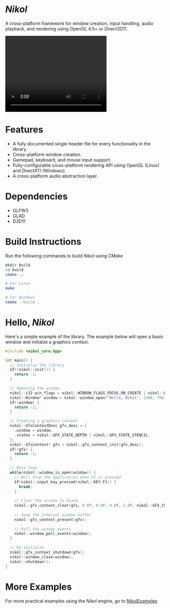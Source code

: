 # *Nikol*
A cross-platform framework for window creation, input handling, audio playback, and rendering using OpenGL 4.5+ or Direct3D11.

<video src="assets/vids/devlog-7.mp4" width="320" height="240" controls></video>
 
# Features 
- A fully documented single header file for every functionality in the library.
- Cross-platform window creation. 
- Gamepad, keyboard, and mouse input support.
- Fully-configurable cross-platform rendering API using OpenGL (Linux) and DirectX11 (Windows).
- A cross-platform audio abstraction layer.

# Dependencies
- GLFW3 
- GLAD
- D3D11

# Build Instructions
Run the following commands to build *Nikol* using _CMake_

```bash
mkdir build 
cd build 
cmake .. 

# For Linux
make 

# For Windows 
cmake --build .
```

# Hello, *Nikol*
Here's a simple example of the library. The example below will open a basic window and initialze a graphics context.

```c++
#include <nikol_core.hpp>

int main() {
  // Initialze the library
  if(!nikol::init()) {
    return -1;
  }

  // Openinig the window
  nikol::i32 win_flags = nikol::WINDOW_FLAGS_FOCUS_ON_CREATE | nikol::WINDOW_FLAGS_GFX_HARDWARE;
  nikol::Window* window = nikol::window_open("Hello, Nikol", 1366, 768, win_flags);
  if(!window) {
    return -1;
  }

  // Creating a graphics context
  nikol::GfxContextDesc gfx_desc = {
    .window = window,
    .states = nikol::GFX_STATE_DEPTH | nikol::GFX_STATE_STENCIL,
  };
  nikol::GfxContext* gfx = nikol::gfx_context_init(gfx_desc);
  if(!gfx) {
    return -1;
  }

  // Main loop
  while(nikol::window_is_open(window)) {
    // Will stop the application when F1 is pressed
    if(nikol::input_key_pressed(nikol::KEY_F1)) {
      break;
    }
    
    // Clear the screen to black
    nikol::gfx_context_clear(gfx, 0.0f, 0.0f, 0.0f, 1.0f, nikol::GFX_CONTEXT_FLAGS_ENABLE_VSYNC);
    
    // Swap the internal window buffer
    nikol::gfx_context_present(gfx);
    
    // Poll the window events
    nikol::window_poll_events(window);
  }

  // De-initialze
  nikol::gfx_context_shutdown(gfx);
  nikol::window_close(window);
  nikol::shutdown();
}

```

# More Examples 
For more practical examples using the *Nikol* engine, go to <a href="https://github.com/FrodoAlaska/NikolExamples">NikolExamples</a>
